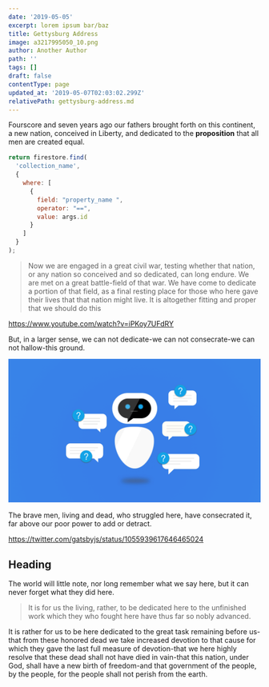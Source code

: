 ```yaml
---
date: '2019-05-05'
excerpt: lorem ipsum bar/baz
title: Gettysburg Address
image: a3217995050_10.png
author: Another Author
path: ''
tags: []
draft: false
contentType: page
updated_at: '2019-05-07T02:03:02.299Z'
relativePath: gettysburg-address.md
---
```

Fourscore and seven years ago our fathers brought forth on this continent, a new nation, conceived in Liberty, and dedicated to the **proposition** that all men are created equal.

```js
return firestore.find(
  'collection_name',
  {
    where: [
      {
        field: "property_name ",
        operator: "==",
        value: args.id
      }
    ]
  }
);
```

> Now we are engaged in a great civil war, testing whether that nation, or any nation so conceived and so dedicated, can long endure. We are met on a great battle\-field of that war. We have come to dedicate a portion of that field, as a final resting place for those who here gave their lives that that nation might live. It is altogether fitting and proper that we should do this

https://www.youtube.com/watch?v=iPKoy7UFdRY

But, in a larger sense, we can not dedicate\-we can not consecrate\-we can not hallow\-this ground. 

![gatsby](chatbot-for-website.png)


The brave men, living and dead, who struggled here, have consecrated it, far above our poor power to add or detract. 

https://twitter.com/gatsbyjs/status/1055939617646465024

## Heading

The world will little note, nor long remember what we say here, but it can never forget what they did here. 

> It is for us the living, rather, to be dedicated here to the unfinished work which they who fought here have thus far so nobly advanced.  

It is rather for us to be here dedicated to the great task remaining before us\-that from these honored dead we take increased devotion to that cause for which they gave the last full measure of devotion\-that we here highly resolve that these dead shall not have died in vain\-that this nation, under God, shall have a new birth of freedom\-and that government of the people, by the people, for the people shall not perish from the earth.
